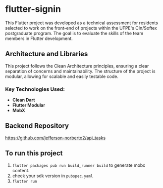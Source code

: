 # flutter-signin

This Flutter project was developed as a technical assessment for residents selected to work on the front-end of projects within the UFPE's CIn/Softex postgraduate program. The goal is to evaluate the skills of the team members in Flutter development.

## Architecture and Libraries

This project follows the Clean Architecture principles, ensuring a clear separation of concerns and maintainability. The structure of the project is modular, allowing for scalable and easily testable code. 

### Key Technologies Used:
- **Clean Dart**
- **Flutter Modular**
- **MobX**

## Backend Repository
https://github.com/jefferson-norberto2/api_tasks


## To run this project

1. ``flutter packages pub run build_runner build`` to generate mobx content.
2. check your sdk version in ``pubspec.yaml`` 
3. ``flutter run``